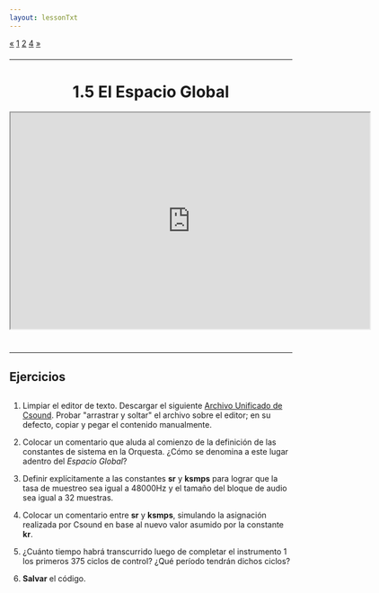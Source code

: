 ```yaml
---
layout: lessonTxt
---
```


<div class="paginationDiv">
<div class="pagination">
  <a href="#">&laquo;</a>
  <a class="active" href="#">1</a>
  <a onclick="loadOnClick('{{site.baseurl}}/lessons/sintesis_aditiva/chapter1/1.1.5/b/', '1.1.5-b.html','1.1.5-b.csd', false)" href="javascript:void(0);">2</a>
  <a onclick="loadOnClick('{{site.baseurl}}/lessons/sintesis_aditiva/chapter1/1.1.5/d/', '1.1.5-d.html','1.1.5-d.csd', false)" href="javascript:void(0);">4</a>
  <a onclick="loadOnClick('{{site.baseurl}}/lessons/sintesis_aditiva/chapter1/1.1.5/b/', '1.1.5-b.html','1.1.5-b.csd', false)" href="javascript:void(0);">&raquo;</a>
</div>
</div>
<br style="display: block; content: ''; margin-top: 20px;">
<hr>
<br style="display: block; content: ''; margin-top: 40px;">

# <center>1.5 El Espacio Global</center>
<div class="video-container">
<iframe src="https://docs.google.com/file/d/1UFKn9sg_s2BiebABqkgSiEJK8K8sKzdX/preview" width="640" height="385" allowfullscreen="true"></iframe>
</div>

<br style="display: block; content: ''; margin-top: 40px;">
<hr>
<br style="display: block; content: ''; margin-top: 20px;">


## Ejercicios

<br style="display: block; content: ''; margin-top: 30px;">

1. Limpiar el editor de texto. Descargar el siguiente <a href="{{site.baseurl}}/lessons/sintesis_aditiva/chapter1/1.1.5/a/Ejercicio_10.csd">Archivo Unificado de Csound</a>. Probar "arrastrar y soltar" el archivo sobre el editor; en su defecto, copiar y pegar el contenido manualmente.

2. Colocar un comentario que aluda al comienzo de la definición de las constantes de sistema en la Orquesta. ¿Cómo se denomina a este lugar adentro del <i>Espacio Global</i>?

3. Definir explícitamente a las constantes <b>sr</b> y <b>ksmps</b> para lograr que la tasa de muestreo sea igual a 48000Hz y el tamaño del bloque de audio sea igual a 32 muestras.

4. Colocar un comentario entre <b>sr</b> y <b>ksmps</b>, simulando la asignación realizada por Csound en base al nuevo valor asumido por la constante <b>kr</b>.

5. ¿Cuánto tiempo habrá transcurrido luego de completar el instrumento 1 los primeros 375 ciclos de control? ¿Qué período tendrán dichos ciclos?

6. <b>Salvar</b> el código.
<br>

